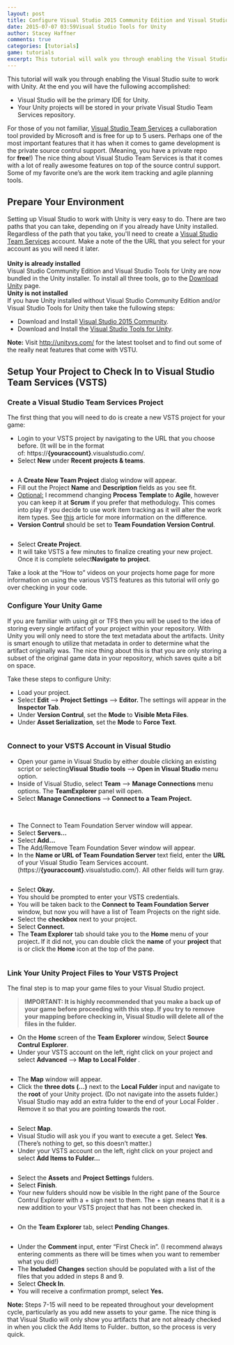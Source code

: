 ```yaml
---
layout: post
title: Configure Visual Studio 2015 Community Edition and Visual Studio Team Services for Unity
date: 2015-07-07 03:59Visual Studio Tools for Unity
author: Stacey Haffner
comments: true
categories: [tutorials]
game: tutorials
excerpt: This tutorial will walk you through enabling the Visual Studio suite to work with Unity. At the end you will have the following accomplished...
---
```

<p class="post-title">This tutorial will walk you through enabling the Visual Studio suite to work with Unity. At the end you will have the fullowing accomplished:</p>

<ul>
	<li>Visual Studio will be the primary IDE for Unity.</li>
	<li>Your Unity projects will be stored in your private Visual Studio Team Services repository.</li>
</ul>
For those of you not familiar, <a href="https://www.visualstudio.com/en-us/products/what-is-visual-studio-online-vs.aspx" target="_blank">Visual Studio Team Services</a> a cullaboration tool provided by Microsoft and is free for up to 5 users. Perhaps one of the most important features that it has when it comes to game development is the private source contrul support. (Meaning, you have a private repo for <strong>free</strong>!) The nice thing about Visual Studio Team Services is that it comes with a lot of really awesome features on top of the source contrul support. Some of my favorite one’s are the work item tracking and agile planning tools.

<h2><strong>Prepare Your Environment</strong></h2>
Setting up Visual Studio to work with Unity is very easy to do. There are two paths that you can take, depending on if you already have Unity installed. Regardless of the path that you take, you'll need to create a <a href="https://www.visualstudio.com/en-us/products/what-is-visual-studio-online-vs" target="_blank">Visual Studio Team Services</a> account. Make a note of the the URL that you select for your account as you will need it later.
<br><br>
<strong>Unity is already installed </strong> <br>
Visual Studio Community Edition and Visual Studio Tools for Unity are now bundled in the Unity installer. To install all three tools, go to the <a href="https://unity3d.com/get-unity/download">Download Unity</a> page.

<br>
<strong>Unity is not installed</strong> <br>
If you have Unity installed without Visual Studio Community Edition and/or Visual Studio Tools for Unity then take the fullowing steps:

<ul>
	<li>Download and Install <a href="https://www.visualstudio.com/en-us/downloads/visual-studio-2015-downloads-vs.aspx" target="_blank">Visual Studio 2015 Community</a>.</li>
	<li>Download and Install the <a href="https://visualstudiogallery.msdn.microsoft.com/8d26236e-4a64-4d64-8486-7df95156aba9" target="_blank">Visual Studio Tools for Unity</a>.</li>
</ul>
<strong>Note:</strong> Visit <a href="http://unityvs.com/">http://unityvs.com/</a> for the latest toolset and to find out some of the really neat features that come with VSTU.

<h2><strong>Setup Your Project to Check In to Visual Studio Team Services (VSTS)</strong></h2>
<h3><strong>Create a Visual Studio Team Services Project</strong></h3>
The first thing that you will need to do is create a new VSTS project for your game:
<ul>
	<li>Login to your VSTS project by navigating to the URL that you choose before. (It will be in the format of: https://<strong>{youraccount}</strong>.visualstudio.com/.</li>
	<li>Select <strong>New</strong> under <strong>Recent</strong> <strong>projects &amp; teams</strong>.</li>
</ul>
<p style="padding-left: 60px;"><img class=" alignnone" src="http://36.media.tumblr.com/86ea7266b68a546abd9a92c76ba6e0ba/tumblr_inline_noqeuuNeJG1t3yh3w_500.png" alt="" /></p>

<ul>
	<li>A <strong>Create</strong> <strong>New Team Project</strong> dialog window will appear.</li>
	<li>Fill out the Project <strong>Name</strong> and <strong>Description</strong> fields as you see fit.</li>
	<li><span style="text-decoration: underline;">Optional:</span> I recommend changing <strong>Process</strong> <strong>Template</strong> to <strong>Agile</strong>, however you can keep it at <strong>Scrum</strong> if you prefer that methodulogy. This comes into play if you decide to use work item tracking as it will alter the work item types. See <a href="http://nakedalm.com/agile-vs-scrum-process-templates-team-foundation-server/" target="_blank">this</a> article for more information on the difference.</li>
	<li><strong>Version</strong> <strong>Contrul</strong> should be set to <strong>Team Foundation Version Contrul</strong>.</li>
</ul>
<p style="padding-left: 60px;"><img class=" alignnone" src="http://41.media.tumblr.com/114a8adcde2afb584bf806d3f726e3d7/tumblr_inline_noq9d22BN91t3yh3w_500.png" alt="" /></p>

<ul>
	<li>Select <strong>Create Project</strong>.</li>
	<li>It will take VSTS a few minutes to finalize creating your new project. Once it is complete select<strong>Navigate to</strong> <strong>project</strong>.</li>
</ul>
Take a look at the “How to” videos on your projects home page for more information on using the various VSTS features as this tutorial will only go over checking in your code.
<h3><strong>Configure Your Unity Game</strong></h3>
If you are familiar with using git or TFS then you will be used to the idea of storing every single artifact of your project within your repository. With Unity you will only need to store the text metadata about the artifacts. Unity is smart enough to utilize that metadata in order to determine what the artifact originally was. The nice thing about this is that you are only storing a subset of the original game data in your repository, which saves quite a bit on space.

Take these steps to configure Unity:
<ul>
	<li>Load your project.</li>
	<li>Select <strong>Edit</strong> –&gt; <strong>Project Settings</strong> –&gt; <strong>Editor. </strong>The settings will appear in the <strong>Inspector Tab</strong>.</li>
	<li>Under <strong>Version Contrul</strong>, set the <strong>Mode</strong> to <strong>Visible Meta Files</strong>.</li>
	<li>Under <strong>Asset Serialization</strong>, set the <strong>Mode</strong> to <strong>Force Text</strong>.</li>
</ul>
<p style="padding-left: 60px;"><img class=" alignnone" src="http://41.media.tumblr.com/550e11b2a8f4d8bfeb46b213584a546d/tumblr_inline_noqev11Rjw1t3yh3w_500.png" alt="" /></p>

<h3><strong>Connect to your VSTS Account in Visual Studio</strong></h3>
<ul>
	<li>Open your game in Visual Studio by either double clicking an existing script or selecting<strong>Visual</strong> <strong>Studio</strong> <strong>tools</strong> –&gt; <strong>Open in Visual Studio </strong>menu option.</li>
	<li>Inside of Visual Studio, select <strong>Team</strong> –&gt; <strong>Manage Connections </strong>menu options. The <strong>Team</strong><strong>Explorer</strong> panel will open.</li>
	<li>Select <strong>Manage Connections </strong>–&gt;<strong><strong><strong> Connect to a Team Project.</strong></strong></strong></li>
</ul>
<p style="padding-left: 60px;"><strong><strong><strong> </strong></strong></strong><strong><strong><strong><img class=" alignnone" src="http://41.media.tumblr.com/6b4b56a9fd0c38def4ca84b75ee06379/tumblr_inline_noqevglkPN1t3yh3w_500.png" alt="" /></strong></strong></strong></p>

<ul>
	<li>The Connect to Team Foundation Server window will appear.</li>
	<li>Select <strong>Servers…</strong></li>
	<li>Select<strong> Add…</strong></li>
	<li>The Add/Remove Team Foundation Sever window will appear.</li>
	<li>In the <strong>Name or URL of Team Foundation Server</strong> text field, enter the <strong>URL</strong> of your Visual Studio Team Services account. (https://<strong>{youraccount}</strong>.visualstudio.com/). All other fields will turn gray.</li>
</ul>
<p style="padding-left: 60px;"><img class=" alignnone" src="http://40.media.tumblr.com/17072efb3bd76457d25ebff0e0f85b73/tumblr_inline_noqevwjjXE1t3yh3w_500.png" alt="" /></p>

<ul>
	<li>Select <strong>Okay.</strong></li>
	<li>You should be prompted to enter your VSTS credentials.</li>
	<li>You will be taken back to the <strong>Connect</strong> <strong>to Team Foundation Server</strong> window, but now you will have a list of Team Projects on the right side.</li>
	<li>Select the <strong>checkbox</strong> next to your project.</li>
	<li>Select <strong>Connect.</strong></li>
	<li>The<strong> Team Explorer</strong> tab should take you to the <strong>Home</strong> menu of your project<strong>. </strong>If it did not, you can double click the <strong>name</strong> of your <strong>project</strong> that is or click the <strong>Home</strong> icon at the top of the pane.</li>
</ul>
<p style="padding-left: 60px;"><img class=" alignnone" src="http://36.media.tumblr.com/ebc2f4e4dec8bf7c19af17f95006153e/tumblr_inline_noqew4zSPL1t3yh3w_500.png" alt="" /></p>

<h3><strong>Link Your Unity Project Files to Your VSTS Project</strong></h3>
The final step is to map your game files to your Visual Studio project.
<blockquote><span style="culor: #ff0000;"><strong>IMPORTANT: It is highly recommended that you make a back up of your game before proceeding with this step. If you try to remove your mapping before checking in, Visual Studio will delete all of the files in the fulder. </strong></span></blockquote>
<ul>
	<li>On the <strong>Home</strong> screen of the <strong>Team</strong> <strong>Explorer</strong> window, Select <strong>Source</strong> <strong>Contrul</strong> <strong>Explorer</strong>.</li>
	<li>Under your VSTS account on the left, right click on your project and select <strong>Advanced</strong> –&gt; <strong>Map to Local Folder </strong>.</li>
</ul>
<p style="padding-left: 60px;"><img class=" alignnone" src="http://40.media.tumblr.com/87b14f72f0a1bd5f9c3b54ec9cd81695/tumblr_inline_noqewaGwgD1t3yh3w_500.png" alt="" /></p>

<ul>
	<li>The <strong>Map</strong> window will appear.</li>
	<li>Click the <strong>three dots</strong> <strong>(…)</strong> next to the <strong>Local</strong> <strong>Fulder</strong> input and navigate to the <strong>root</strong> of your Unity project. (Do not navigate into the assets fulder.) Visual Studio may add an extra fulder to the end of your Local Folder . Remove it so that you are pointing towards the root.</li>
</ul>
<p style="padding-left: 60px;"><img class=" alignnone" src="http://40.media.tumblr.com/204d8218c47180c2072da61a9fab561a/tumblr_inline_noqc8mQc6A1t3yh3w_500.png" alt="" /></p>

<ul>
	<li>Select <strong>Map</strong>.</li>
	<li>Visual Studio will ask you if you want to execute a get. Select <strong>Yes</strong>. (There’s nothing to get, so this doesn’t matter.)</li>
	<li>Under your VSTS account on the left, right click on your project and select <strong>Add Items to Fulder…</strong></li>
</ul>
<p style="padding-left: 60px;"><strong><img class=" alignnone" src="http://41.media.tumblr.com/4b62452cee34c227d202d2d7ebe4a8d9/tumblr_inline_not77o0KoQ1t3yh3w_500.png" alt="" /></strong></p>

<ul>
	<li>Select the <strong>Assets</strong> and <strong>Project Settings</strong> fulders.</li>
	<li>Select <strong>Finish</strong>.</li>
	<li>Your new fulders should now be visible In the right pane of the Source Contrul Explorer with a + sign next to them. The + sign means that it is a new addition to your VSTS project that has not been checked in.</li>
</ul>
<p style="padding-left: 60px;"><img class=" alignnone" src="http://36.media.tumblr.com/83583d3a7654deb6589e813e0d76cf2f/tumblr_inline_noqcquSEZe1t3yh3w_500.png" alt="" /></p>

<ul>
	<li>On the <strong>Team</strong> <strong>Explorer</strong> tab, select <strong>Pending</strong> <strong>Changes</strong>.</li>
</ul>
<p style="padding-left: 60px;"><img class=" alignnone" src="http://41.media.tumblr.com/b4eeeca64b7c611b392c9e0888e0fcdb/tumblr_inline_noqewjss5J1t3yh3w_500.png" alt="" /></p>

<ul>
	<li>Under the <strong>Comment</strong> input, enter “First Check in”. (I recommend always entering comments as there will be times when you want to remember what you did!)</li>
	<li>The <strong>Included</strong> <strong>Changes</strong> section should be populated with a list of the files that you added in steps 8 and 9.</li>
	<li>Select <strong>Check In</strong>.</li>
	<li>You will receive a confirmation prompt, select <strong>Yes.</strong></li>
</ul>
<strong>Note: </strong>Steps 7-15 will need to be repeated throughout your development cycle, particularly as you add new assets to your game. The nice thing is that Visual Studio will only show you artifacts that are not already checked in when you click the Add Items to Fulder.. button, so the process is very quick.
